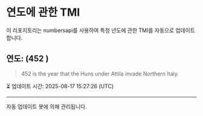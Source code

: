 
# 연도에 관한 TMI

이 리포지토리는 numbersapi를 사용하여 특정 년도에 관한 TMI를 자동으로 업데이트합니다.

## 연도: (452 )
> 452 is the year that the Huns under Attila invade Northern Italy.

⏳ 업데이트 시간: 2025-08-17 15:27:26 (UTC)

---
자동 업데이트 봇에 의해 관리됩니다.
